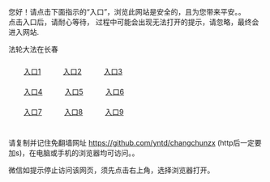 您好！请点击下面指示的“入口”，浏览此网站是安全的，且为您带来平安。。 <br/>
点击入口后，请耐心等待， 过程中可能会出现无法打开的提示，请忽略，最终会进入网站. </br>

法轮大法在长春<br/>
<div style="padding:10px"><a style="margin:20px" target="_blank" href="https://d1nognn4d04nlz.cloudfront.net/2Qpsp?sumdain" id="ccLink1" rel="nofollow">入口1</a> <a target="_blank" style="margin:20px" href="https://d2f2cgm1s7u5dz.cloudfront.net/2Qpsp?dmkkwxf" id="ccLink2" rel="nofollow">入口2</a> <a style="margin:20px" target="_blank" href="https://d2m7pzwjmnkvd2.cloudfront.net/2Qpsp?fxmkq" id="ccLink3" rel="nofollow">入口3</a></div>

<div style="padding:10px" ><a style="margin:20px" target="_blank" href="https://d1nognn4d04nlz.cloudfront.net/2Qpsp?sumdain" id="ccLink4" rel="nofollow">入口4</a> <a style="margin:20px" href="https://d2f2cgm1s7u5dz.cloudfront.net/2Qpsp?dmkkwxf" target="_blank" id="ccLink5" rel="nofollow">入口5</a> <a style="margin:20px" href="https://d2m7pzwjmnkvd2.cloudfront.net/2Qpsp?fxmkq" target="_blank" id="ccLink6" rel="nofollow">入口6</a></div>

<div style="padding:10px"><a style="margin:20px" target="_blank" href="https://d1nognn4d04nlz.cloudfront.net/2Qpsp?sumdain" id="ccLink7" rel="nofollow">入口7</a> <a style="margin:20px" href="https://d2f2cgm1s7u5dz.cloudfront.net/2Qpsp?dmkkwxf" target="_blank" id="ccLink8" rel="nofollow">入口8</a> <a style="margin:20px" target="_blank" href="https://d2m7pzwjmnkvd2.cloudfront.net/2Qpsp?fxmkq" id="ccLink9" rel="nofollow">入口9</a></div>

<br/>



请复制并记住免翻墙网址 https://github.com/yntd/changchunzx (http后一定要加s)，在电脑或手机的浏览器均可访问。。<br/>

微信如提示停止访问该网页，须先点击右上角，选择浏览器打开。
